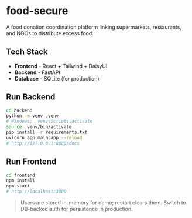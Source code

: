# food-secure
A food donation coordination platform linking supermarkets, restaurants, and NGOs to distribute excess food.

## Tech Stack
- **Frontend** - React + Tailwind + DaisyUI
- **Backend** - FastAPI
- **Database** - SQLite (for production)

## Run Backend
```bash
cd backend
python -m venv .venv
# Windows: .venv\Scripts\activate
source .venv/bin/activate
pip install -r requirements.txt
uvicorn app.main:app --reload
# http://127.0.0.1:8000/docs
```

## Run Frontend
```bash
cd frontend
npm install
npm start
# http://localhost:3000
```


> Users are stored in-memory for demo; restart clears them. Switch to DB-backed auth for persistence in production.
